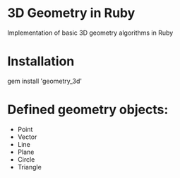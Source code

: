 # 3D Geometry in Ruby
Implementation of basic 3D geometry algorithms in Ruby

# Installation
gem install 'geometry_3d'

# Defined geometry objects:
- Point
- Vector
- Line
- Plane
- Circle
- Triangle
